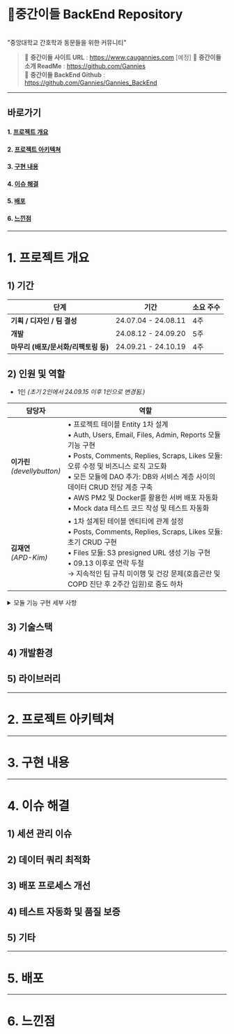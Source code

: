 # 💉중간이들 BackEnd Repository
<br>
"중앙대학교 간호학과 동문들을 위한 커뮤니티"

> 📌 <b>중간이들 사이트 URL</b> : https://www.caugannies.com [예정]
> 📌 <b>중간이들 소개 ReadMe</b> : https://github.com/Gannies <br>
> 📌 <b>중간이들 BackEnd Github</b> : https://github.com/Gannies/Gannies_BackEnd <br>

---

## 바로가기

#### 1. [프로젝트 개요](#1-프로젝트-개요)
#### 2. [프로젝트 아키텍쳐](#2-프로젝트-아키텍쳐)
#### 3. [구현 내용](#3-구현-내용)
#### 4. [이슈 해결](#4-이슈-해결)
#### 5. [배포](#5-배포)
#### 6. [느낀점](#6-느낀점)

---

# 1. 프로젝트 개요

## 1) 기간

| **단계**                          | **기간**               | **소요 주수** |
|----------------------------------|-----------------------|---------------|
| <b>기획 / 디자인 / 팀 결성</b>                    | 24.07.04 - 24.08.11   | 4주           |
| <b> 개발</b>                             | 24.08.12 - 24.09.20   | 5주           |
| <b>마무리 (배포/문서화/리팩토링 등)</b> | 24.09.21 - 24.10.19   | 4주           |

## 2) 인원 및 역할

- 1인 <i>(초기 2인에서 24.09.15 이후 1인으로 변경됨.)</i>

| **담당자** | **역할**                                                                                              |
|----------|----------------------------------------------------------------------------------------------------------|
| <b>이가린</b> <br> <i>(devellybutton)</i>     | • 프로젝트 테이블 Entity 1차 설계 <br> • Auth, Users, Email, Files, Admin, Reports 모듈 기능 구현 <br> • Posts, Comments, Replies, Scraps, Likes 모듈: 오류 수정 및 비즈니스 로직 고도화 <br> • 모든 모듈에 DAO 추가: DB와 서비스 계층 사이의 데이터 CRUD 전담 계층 구축 <br> • AWS PM2 및 Docker를 활용한 서버 배포 자동화 <br> • Mock data 테스트 코드 작성 및 테스트 자동화 <br>  |
| <b>김재연</b> <br> <i>(APD-Kim)</i>     | • 1차 설계된 테이블 엔티티에 관계 설정 <br> • Posts, Comments, Replies, Scraps, Likes 모듈: 초기 CRUD 구현 <br> • Files 모듈: S3 presigned URL 생성 기능 구현 <br> • 09.13 이후로 연락 두절 <br> → 지속적인 팀 규칙 미이행 및 건강 문제(호흡곤란 및 COPD 진단 후 2주간 입원)로 중도 하차 <br>  |


<details>
<summary>모듈 기능 구현 세부 사항</summary>

- **Auth**: Redis를 활용한 세션 인증, 외부 API를 통한 SMS 인증
- **Users**: 마이페이지 기능 구현 <i>(본인 정보 조회 및 수정, 작성한/스크랩한 게시물 혹은 댓글 조회)</i>
- **Email**: Nodemailer를 활용한 이메일 발송 및 SSR 렌더링을 위한 템플릿 제작
- **Files**: S3 presigned URL을 통해 프론트엔드와 서버 간의 데이터 전송 로직 개선
- **Admin, Reports**: 관리자 페이지 및 신고 관련 기능 구현 <i>(회원 관리, 전체 게시물 관리, 신고된 게시물 및 댓글 관리)</i>

</details>

## 3) 기술스택

## 4) 개발환경

## 5) 라이브러리

---

# 2. 프로젝트 아키텍쳐

---

# 3. 구현 내용

---

# 4. 이슈 해결

## 1) 세션 관리 이슈

## 2) 데이터 쿼리 최적화

## 3) 배포 프로세스 개선

## 4) 테스트 자동화 및 품질 보증

## 5) 기타

---

# 5. 배포

---

# 6. 느낀점

